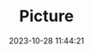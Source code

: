 ---
weight: 1
images:
- /images/edited/253.jpeg
title: Picture
date: 2023-10-28 11:44:21
tags: [luminarneo,work,ilce7m3,person,kite]
---